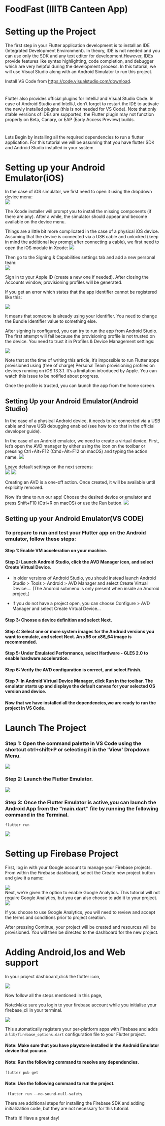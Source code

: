# FoodFast (IIITB Canteen App)
<h1>Setting up the Project</h1>
The first step in your Flutter application development is to install an IDE (Integrated Development Environment). In theory, IDE is not needed and you can use only the SDK and any text editor for development.However, IDEs provide features like syntax highlighting, code completion, and debugger which are very helpful during the development process. In this tutorial, we will use Visual Studio along with an Android Simulator to run this project.

Install VS Code from https://code.visualstudio.com/download.

<h1></h1>
Flutter also provides official plugins for IntelliJ and Visual Studio Code. In case of Android Studio and IntelliJ, don’t forget to restart the IDE to activate the newly installed plugins (this is not needed for VS Code). Note that only stable versions of IDEs are supported, the Flutter plugin may not function properly on Beta, Canary, or EAP (Early Access Preview) builds.
<h1></h1>

Lets Begin by installing all the required dependencies to run a flutter application.
For this tutorial we will be assuming that you have flutter SDK and Android Studio installed in your system.

<h1>Setting up your Android Emulator(iOS)</h1>
 <div>In the case of iOS simulator, we first need to open it using the dropdown device menu:</div>
  <img src = "READMEResources/img-8.jfif"/>
  
  The Xcode installer will prompt you to install the missing components (if there are any). After a while, the simulator should appear and become available on the device menu.

Things are a little bit more complicated in the case of a physical iOS device. Assuming that the device is connected via a USB cable and unlocked (keep in mind the additional key prompt after connecting a cable), we first need to open the iOS module in Xcode:
 <img src = "READMEResources/img-9.jfif"/>
 <div>Then go to the Signing & Capabilities settings tab and add a new personal team:</div>
  <img src = "READMEResources/img-10.jfif"/>
  
  Sign in to your Apple ID (create a new one if needed). After closing the Accounts window, provisioning profiles will be generated.

If you get an error which states that the app identifier cannot be registered like this:
  
  <img src = "READMEResources/img-11.jfif"/>
  
  It means that someone is already using your identifier. You need to change the Bundle Identifier value to something else.

After signing is configured, you can try to run the app from Android Studio. The first attempt will fail because the provisioning profile is not trusted on the device. You need to trust it in Profiles & Device Management settings:
 <div><img src = "https://cdn-dppbk.nitrocdn.com/yQqYxSaTIazRSTSDbfxPrqFzJPJOhsTG/assets/static/optimized/rev-9a619c4/wp-content/uploads/2020/02/output.gif"/></div>
  
  Note that at the time of writing this article, it’s impossible to run Flutter apps provisioned using (free of charge) Personal Team provisioning profiles on devices running on iOS 13.3.1. It’s a limitation introduced by Apple. You can watch this issue to be notified about progress.

Once the profile is trusted, you can launch the app from the home screen.

 <h2>Setting Up your Android Emulator(Android Studio)</h2>
  
  In the case of a physical Android device, it needs to be connected via a USB cable and have USB debugging enabled (see how to do that in the official developer guide).

In the case of an Android emulator, we need to create a virtual device. First, let’s open the AVD manager by either using the icon on the toolbar or pressing Ctrl+Alt+F12 (Cmd+Alt+F12 on macOS) and typing the action name.
  <img src = "READMEResources/img-4.jfif"/>

 <div>Leave default settings on the next screens:</div>
  <img src = "READMEResources/img-5.jfif"/>
  <img src = "READMEResources/img-6.jfif"/>
  
  Creating an AVD is a one-off action. Once created, it will be available until explicitly removed.

Now it’s time to run our app! Choose the desired device or emulator and press Shift+F10 (Ctrl+R on macOS) or use the Run button.
 <img src = "READMEResources/img-7.jfif"/>
 ## Setting up your Android Emulator(VS CODE)

### To prepare to run and test your Flutter app on the Android emulator, follow these steps:

<h4>Step 1: Enable VM acceleration on your machine.</h4>

<h4>Step 2: Launch Android Studio, click the AVD Manager icon, and select Create Virtual Device.</h4>

* In older versions of Android Studio, you should instead launch Android Studio > Tools > Android > AVD Manager and select Create Virtual Device…. (The Android submenu is only present when inside an Android project.)

* If you do not have a project open, you can choose Configure > AVD Manager and select Create Virtual Device…

<h4>Step 3: Choose a device definition and select Next.</h4>

<h4>Step 4: Select one or more system images for the Android versions you want to emulate, and select Next. An x86 or x86_64 image is recommended.</h4>

<h4>Step 5: Under Emulated Performance, select Hardware - GLES 2.0 to enable hardware acceleration.</h4>

<h4>Step 6: Verify the AVD configuration is correct, and select Finish.</h4>

<h4>Step 7: In Android Virtual Device Manager, click Run in the toolbar. The emulator starts up and displays the default canvas for your selected OS version and device.</h4>

#### Now that we have installed all the dependencies,we are ready to run the project in VS Code.
  

  
 <h1>Launch The Project</h1>

<h3>Step 1: Open the command palette in VS Code using the shortcut ctrl+shift+P or selecting it in the 'View' Dropdown Menu.</h3>
  
 <img src = "READMEResources/run_1.png"/>

<h3>Step 2: Launch the Flutter Emulator.</h3>
 
 <img src = "READMEResources/run_2.png"/>

<h3>Step 3: Once the Flutter Emulator is active,you can launch the Android App from the
"main.dart" file by running the following command in the Terminal.</h3>
 
 ```flutter run```
 
 <img src = "READMEResources/run_3.png"/>

 
 <h1> Setting up Firebase Project</h1>

First, log in with your Google account to manage your Firebase projects. From within the Firebase dashboard, select the Create new project button and give it a name:

<img src = "READMEResources/img-14.jfif"/>

<div>Next, we’re given the option to enable Google Analytics. This tutorial will not require Google Analytics, but you can also choose to add it to your project.</div>

 <img src = "READMEResources/img-15.jfif"/>

If you choose to use Google Analytics, you will need to review and accept the terms and conditions prior to project creation.

After pressing Continue, your project will be created and resources will be provisioned. You will then be directed to the dashboard for the new project.
 
 <h1>Adding Android,Ios and Web support</h1>

In your project dashboard,click the flutter icon,

<img src = "READMEResources/firebase_1.jpeg"/>

Now follow all the steps mentioned in this page,

Note:Make sure you login to your firebase account while you initialise your firebase_cli in your terminal.

<img src = "READMEResources/firebase_2.jpeg"/>
 
 
This automatically registers your per-platform apps with Firebase and adds a ```lib/firebase_options.dart``` configuration file to your Flutter project.
 
 
 <h4>Note: Make sure that you have playstore installed in the Android Emulator device that you use.</h4>
 
 
 <h4>Note: Run the following command to resolve any dependencies.</h4>
 
 ```flutter pub get```
 
 <h4>Note: Use the following command to run the project.</h4>
 
 ``` flutter run --no-sound-null-safety```
 
There are additional steps for installing the Firebase SDK and adding initialization code, but they are not necessary for this tutorial.

That’s it! Have a great day!
